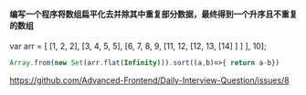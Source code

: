 

#### 编写一个程序将数组扁平化去并除其中重复部分数据，最终得到一个升序且不重复的数组

var arr = [ [1, 2, 2], [3, 4, 5, 5], [6, 7, 8, 9, [11, 12, [12, 13, [14] ] ] ], 10];

```js
Array.from(new Set(arr.flat(Infinity))).sort((a,b)=>{ return a-b})
```





https://github.com/Advanced-Frontend/Daily-Interview-Question/issues/8